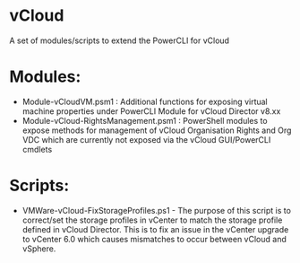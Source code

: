 # vCloud
A set of modules/scripts to extend the PowerCLI for vCloud

# Modules:
* Module-vCloudVM.psm1 : Additional functions for exposing virtual machine properties under PowerCLI Module for vCloud Director v8.xx
* Module-vCloud-RightsManagement.psm1 : PowerShell modules to expose methods for management of vCloud Organisation Rights and Org VDC which are currently not exposed via the vCloud GUI/PowerCLI cmdlets

# Scripts:
* VMWare-vCloud-FixStorageProfiles.ps1 - The purpose of this script is to correct/set the storage profiles in vCenter to match the storage profile defined in vCloud Director. This is to fix an issue in the vCenter upgrade to vCenter 6.0 which causes mismatches to occur between vCloud and vSphere.
